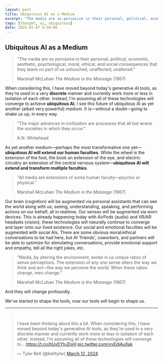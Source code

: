 ```yaml
---
layout: post
title: Ubiquitous AI as a Medium
excerpt: "The media are so pervasive in their personal, political, economic, aesthetic, psychological, moral, ethical, and social consequences that they leave no part of us untouched, unaffected, unaltered."
tags: [thought, ai, ubiquitous]
date: 2025-01-07 9:50:00
---
```


## Ubiquitous AI as a Medium

> "The media are so pervasive in their personal, political, economic, aesthetic, psychological, moral, ethical, and social consequences that they leave no part of us untouched, unaffected, unaltered."
>   
> Marshall McLuhan *The Medium is the Massage* (1967)

When considering this, I have moved beyond today's generative AI tools, as they're used in a very **discrete** manner and currently work more or less in isolation of each other. Instead, I'm assuming all of these technologies will converge to achieve **ubiquitous AI**. I see this future of ubiquitous AI as yet another (albeit very powerful) medium. It is—without a doubt—going to shake us up, in every way.

> "The major advances in civilization are processes that all but wreck the societies in which they occur."
>   
> A.N. Whitehead

As yet another medium—perhaps the most transformative one yet—**ubiquitous AI will extend our human faculties**. While the wheel is the extension of the foot, the book an extension of the eye, and electric circuitry an extension of the central nervous system—**ubiquitous AI will extend and transform multiple faculties**.

> "All media are extensions of some human faculty—psychic or physical."
>   
> Marshall McLuhan *The Medium is the Massage* (1967)

Our brain (cognition) will be augmented via personal assistants that can see the world along with us; seeing, understanding, speaking, and performing actions on our behalf, all in realtime. Our senses will be augmented via worn devices. This is already happening today with AirPods (audio) and VR/AR headsets (vision); these technologies will naturally continue to converge and layer onto our lived existence. Our social and emotional faculties will be augmented with social AIs. There are some obvious moral/ethical conversations to be had here, but AI 'friends', coworkers, and partners will be able to optimize for stimulating conversations, provide emotional support and empathy, tell all the right jokes, etc.

> "Media, by altering the environment, evoke in us unique ratios of sense perceptions. The extension of any one sense alters the way we think and act—the way we perceive the world. When these ratios change, men change."
>   
> Marshall McLuhan *The Medium is the Massage* (1967)

And they will change profoundly.

We've started to shape the tools, now our tools will begin to shape us.

---

<div style="display: flex; justify-content: center;">
<blockquote class="twitter-tweet"><p lang="en" dir="ltr">I have been thinking about this a bit. When considering this, I have moved beyond today&#39;s generative AI tools, as they&#39;re used in a very discrete manner and currently work more or less in isolation of each other. Instead, I&#39;m assuming all of these technologies will converge to… <a href="https://t.co/hUx5YhJDyH">https://t.co/hUx5YhJDyH</a> <a href="https://t.co/vvEdjAuXak">pic.twitter.com/vvEdjAuXak</a></p>&mdash; Tyler Bell (@belltyler) <a href="https://twitter.com/belltyler/status/1767530174403289598?ref_src=twsrc%5Etfw">March 12, 2024</a></blockquote> <script async src="https://platform.twitter.com/widgets.js" charset="utf-8"></script>
</div>